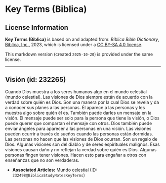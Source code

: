 # Key Terms (Biblica)

## License Information

**Key Terms (Biblica)** is based on and adapted from: _Biblica Bible Dictionary_, [Biblica, Inc.](https://www.biblica.com/), 2023, which is licensed under a [CC BY-SA 4.0 license](https://creativecommons.org/licenses/by-sa/4.0/legalcode.en).

This markdown version (created `2025-10-20`) is provided under the same license.



--------------------------------

## Visión (id: 232265)

Cuando Dios muestra a los seres humanos algo en el mundo celestial (mundo celestial). Las visiones de Dios siempre están de acuerdo con la verdad sobre quién es Dios. Son una manera por la cual Dios se revela y da a conocer sus planes a las personas. Él aparece a las personas y les muestra algo sobre quién él es. También puede darles un mensaje en la visión. El mensaje puede ser solo para la persona que tiene la visión, o Dios puede querer que compartan el mensaje con otros. Dios también puede enviar ángeles para aparecer a las personas en una visión. Las visiones pueden ocurrir a través de sueños cuando las personas están dormidas. Las personas no hacen que las visiones de Dios ocurran. Son un regalo de Dios. Algunas visiones son del diablo y de seres espirituales malignos. Esas visiones causan daño y no reflejan la verdad sobre quién es Dios. Algunas personas fingen tener visiones. Hacen esto para engañar a otros con enseñanzas que no son verdaderas.

* **Associated Articles:** Mundo celestial (ID: `232498@BiblicaStudyNotesKeyTerms`)

